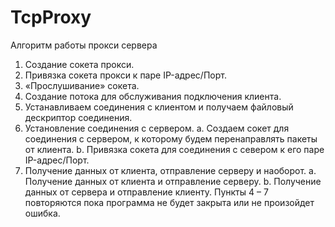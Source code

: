 # TcpProxy
Алгоритм работы прокси сервера
1.	Создание сокета прокси.
2.	Привязка сокета прокси к паре IP-адрес/Порт.
3.	«Прослушивание» сокета.
4.  Создание потока для обслуживания подключения клиента.
5.	Устанавливаем соединения с клиентом и получаем файловый дескриптор  соединения.
6.	Установление соединения с сервером.
    a.	Создаем сокет для соединения с сервером, к которому будем перенаправлять пакеты от клиента.
    b.	Привязка сокета для соединения с севером к его паре IP-адрес/Порт.
7.	Получение данных от клиента, отправление серверу и наоборот.
    a.	Получение данных от клиента и отправление серверу.
    b.	Получение данных от сервера и отправление клиенту.
Пункты 4 – 7 повторяются пока программа не будет закрыта или не произойдет ошибка.

